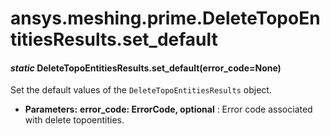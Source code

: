 # ansys.meshing.prime.DeleteTopoEntitiesResults.set_default

<a id="ansys.meshing.prime.DeleteTopoEntitiesResults.set_default"></a>

#### *static* DeleteTopoEntitiesResults.set_default(error_code=None)

Set the default values of the `DeleteTopoEntitiesResults` object.

* **Parameters:**
  **error_code: ErrorCode, optional**
  : Error code associated with delete topoentities.

<!-- !! processed by numpydoc !! -->
